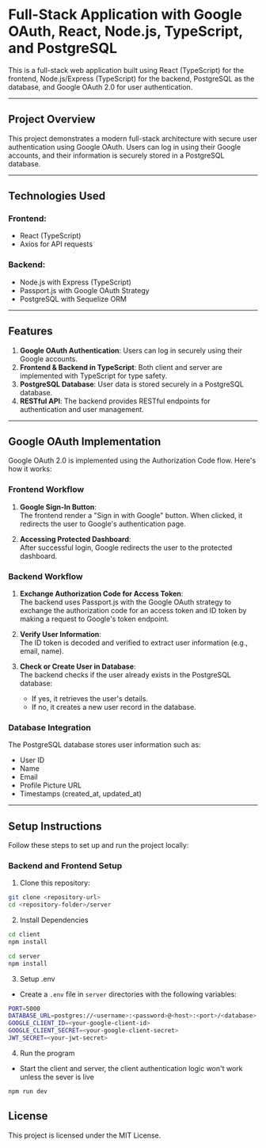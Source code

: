 # Full-Stack Application with Google OAuth, React, Node.js, TypeScript, and PostgreSQL

This is a full-stack web application built using React (TypeScript) for the frontend, Node.js/Express (TypeScript) for the backend, PostgreSQL as the database, and Google OAuth 2.0 for user authentication.

--- 
## Project Overview

This project demonstrates a modern full-stack architecture with secure user authentication using Google OAuth. Users can log in using their Google accounts, and their information is securely stored in a PostgreSQL database.

---

## Technologies Used

### Frontend:
- React (TypeScript)
- Axios for API requests

### Backend:
- Node.js with Express (TypeScript)
- Passport.js with Google OAuth Strategy
- PostgreSQL with Sequelize ORM

---

## Features

1. **Google OAuth Authentication**: Users can log in securely using their Google accounts.
2. **Frontend & Backend in TypeScript**: Both client and server are implemented with TypeScript for type safety.
3. **PostgreSQL Database**: User data is stored securely in a PostgreSQL database.
4. **RESTful API**: The backend provides RESTful endpoints for authentication and user management.

---

## Google OAuth Implementation

Google OAuth 2.0 is implemented using the Authorization Code flow. Here's how it works:

### Frontend Workflow

1. **Google Sign-In Button**:  
   The frontend render a "Sign in with Google" button. When clicked, it redirects the user to Google's authentication page.

2. **Accessing Protected Dashboard**:  
   After successful login, Google redirects the user to the protected dashboard.

### Backend Workflow

1. **Exchange Authorization Code for Access Token**:  
   The backend uses Passport.js with the Google OAuth strategy to exchange the authorization code for an access token and ID token by making a request to Google's token endpoint.

2. **Verify User Information**:  
   The ID token is decoded and verified to extract user information (e.g., email, name).

3. **Check or Create User in Database**:  
   The backend checks if the user already exists in the PostgreSQL database:
   - If yes, it retrieves the user's details.
   - If no, it creates a new user record in the database.


### Database Integration

The PostgreSQL database stores user information such as:
- User ID
- Name
- Email
- Profile Picture URL
- Timestamps (created_at, updated_at)

---

## Setup Instructions

Follow these steps to set up and run the project locally:

### Backend and Frontend Setup

1. Clone this repository:

```sh
git clone <repository-url>
cd <repository-folder>/server
```

2. Install Dependencies
```sh
cd client
npm install

cd server
npm install
```

3. Setup .env
- Create a `.env` file in `server` directories with the following variables:
```sh
PORT=5000
DATABASE_URL=postgres://<username>:<password>@<host>:<port>/<database>
GOOGLE_CLIENT_ID=<your-google-client-id>
GOOGLE_CLIENT_SECRET=<your-google-client-secret>
JWT_SECRET=<your-jwt-secret>
```

4. Run the program
- Start the client and server, the client authentication logic won't work unless the sever is live
``` sh
npm run dev
```


## License

This project is licensed under the MIT License.
